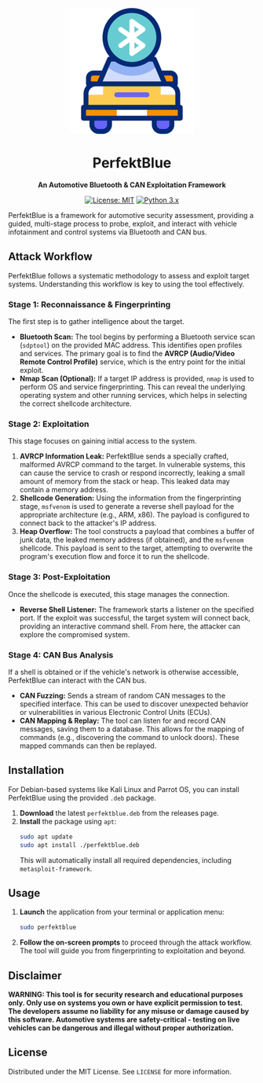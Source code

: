 <div align="center">
  <img src="logo.png" alt="PerfektBlue Logo" width="256" height="256">
  <h1>PerfektBlue</h1>
  <p><b>An Automotive Bluetooth & CAN Exploitation Framework</b></p>
  <p>
    <a href="https://opensource.org/licenses/MIT"><img src="https://img.shields.io/badge/License-MIT-yellow.svg" alt="License: MIT"></a>
    <a href="https://www.python.org/downloads/"><img src="https://img.shields.io/badge/Python-3.x-blue.svg" alt="Python 3.x"></a>
  </p>
</div>

PerfektBlue is a framework for automotive security assessment, providing a guided, multi-stage process to probe, exploit, and interact with vehicle infotainment and control systems via Bluetooth and CAN bus.

## Attack Workflow

PerfektBlue follows a systematic methodology to assess and exploit target systems. Understanding this workflow is key to using the tool effectively.

### Stage 1: Reconnaissance & Fingerprinting

The first step is to gather intelligence about the target.

*   **Bluetooth Scan:** The tool begins by performing a Bluetooth service scan (`sdptool`) on the provided MAC address. This identifies open profiles and services. The primary goal is to find the **AVRCP (Audio/Video Remote Control Profile)** service, which is the entry point for the initial exploit.
*   **Nmap Scan (Optional):** If a target IP address is provided, `nmap` is used to perform OS and service fingerprinting. This can reveal the underlying operating system and other running services, which helps in selecting the correct shellcode architecture.

### Stage 2: Exploitation

This stage focuses on gaining initial access to the system.

1.  **AVRCP Information Leak:** PerfektBlue sends a specially crafted, malformed AVRCP command to the target. In vulnerable systems, this can cause the service to crash or respond incorrectly, leaking a small amount of memory from the stack or heap. This leaked data may contain a memory address.
2.  **Shellcode Generation:** Using the information from the fingerprinting stage, `msfvenom` is used to generate a reverse shell payload for the appropriate architecture (e.g., ARM, x86). The payload is configured to connect back to the attacker's IP address.
3.  **Heap Overflow:** The tool constructs a payload that combines a buffer of junk data, the leaked memory address (if obtained), and the `msfvenom` shellcode. This payload is sent to the target, attempting to overwrite the program's execution flow and force it to run the shellcode.

### Stage 3: Post-Exploitation

Once the shellcode is executed, this stage manages the connection.

*   **Reverse Shell Listener:** The framework starts a listener on the specified port. If the exploit was successful, the target system will connect back, providing an interactive command shell. From here, the attacker can explore the compromised system.

### Stage 4: CAN Bus Analysis

If a shell is obtained or if the vehicle's network is otherwise accessible, PerfektBlue can interact with the CAN bus.

*   **CAN Fuzzing:** Sends a stream of random CAN messages to the specified interface. This can be used to discover unexpected behavior or vulnerabilities in various Electronic Control Units (ECUs).
*   **CAN Mapping & Replay:** The tool can listen for and record CAN messages, saving them to a database. This allows for the mapping of commands (e.g., discovering the command to unlock doors). These mapped commands can then be replayed.

## Installation

For Debian-based systems like Kali Linux and Parrot OS, you can install PerfektBlue using the provided `.deb` package.

1.  **Download** the latest `perfektblue.deb` from the releases page.
2.  **Install** the package using `apt`:
    ```bash
    sudo apt update
    sudo apt install ./perfektblue.deb
    ```
    This will automatically install all required dependencies, including `metasploit-framework`.

## Usage

1.  **Launch** the application from your terminal or application menu:
    ```bash
    sudo perfektblue
    ```
2.  **Follow the on-screen prompts** to proceed through the attack workflow. The tool will guide you from fingerprinting to exploitation and beyond.

## Disclaimer

**WARNING: This tool is for security research and educational purposes only. Only use on systems you own or have explicit permission to test. The developers assume no liability for any misuse or damage caused by this software. Automotive systems are safety-critical - testing on live vehicles can be dangerous and illegal without proper authorization.**

## License

Distributed under the MIT License. See `LICENSE` for more information.
